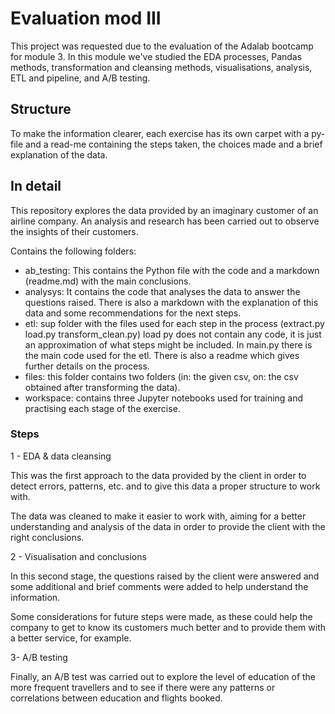 
# Evaluation mod III

This project was requested due to the evaluation of the Adalab bootcamp for module 3. In this module we've studied the EDA processes, Pandas methods, transformation and cleansing methods, visualisations, analysis, ETL and pipeline, and A/B testing. 

## Structure

To make the information clearer, each exercise has its own carpet with a py-file and a read-me containing the steps taken, the choices made and a brief explanation of the data.


## In detail

This repository explores the data provided by an imaginary customer of an airline company. An analysis and research has been carried out to observe the insights of their customers. 

Contains the following folders: 

- ab_testing: This contains the Python file with the code and a markdown (readme.md) with the main conclusions. 
- analysys: It contains the code that analyses the data to answer the questions raised. There is also a markdown with the explanation of this data and some recommendations for the next steps. 
- etl: sup folder with the files used for each step in the process (extract.py load.py transform_clean.py) load py does not contain any code, it is just an approximation of what steps might be included. In main.py there is the main code used for the etl. There is also a readme which gives further details on the process. 
- files: this folder contains two folders (in: the given csv, on: the csv obtained after transforming the data).
- workspace: contains three Jupyter notebooks used for training and practising each stage of the exercise. 

### Steps

1 - EDA & data cleansing

This was the first approach to the data provided by the client in order to detect errors, patterns, etc. and to give this data a proper structure to work with. 

The data was cleaned to make it easier to work with, aiming for a better understanding and analysis of the data in order to provide the client with the right conclusions. 


2 - Visualisation and conclusions

In this second stage, the questions raised by the client were answered and some additional and brief comments were added to help understand the information. 

Some considerations for future steps were made, as these could help the company to get to know its customers much better and to provide them with a better service, for example. 

3- A/B testing 

Finally, an A/B test was carried out to explore the level of education of the more frequent travellers and to see if there were any patterns or correlations between education and flights booked.  